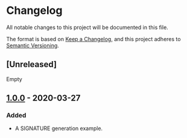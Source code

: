 # Changelog

All notable changes to this project will be documented in this file.

The format is based on [Keep a Changelog](https://keepachangelog.com/en/1.0.0/),
and this project adheres to [Semantic Versioning](https://semver.org/spec/v2.0.0.html).

## [Unreleased]
 
Empty

## [1.0.0] - 2020-03-27

### Added

- A SIGNATURE generation example. 

[1.0.0]: https://gitlab.com/brytecnologia-team/integracao/api-assinatura/javascript/assinatura-xml-/tags/1.0.0
